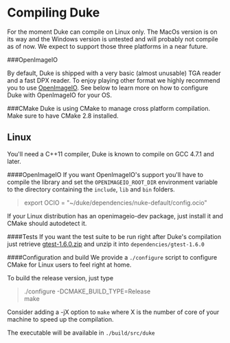 Compiling Duke
==============

For the moment Duke can compile on Linux only. The MacOs version is on its way and the Windows version is untested
and will probably not compile as of now. We expect to support those three platforms in a near future.

###OpenImageIO

By default, Duke is shipped with a very basic (almost unusable) TGA reader and a fast DPX reader.
To enjoy playing other format we highly recommend you to use [OpenImageIO](https://github.com/OpenImageIO/oiio).
See below to learn more on how to configure Duke with OpenImageIO for your OS.

###CMake
Duke is using CMake to manage cross platform compilation. Make sure to have CMake 2.8 installed.

Linux
-----

You'll need a C++11 compiler, Duke is known to compile on GCC 4.7.1 and later.

####OpenImageIO
If you want OpenImageIO's support you'll have to compile the library and set the `OPENIMAGEIO_ROOT_DIR`
environment variable to the directory containing the `include`, `lib` and `bin` folders.
> export OCIO = "~/duke/dependencies/nuke-default/config.ocio"

If your Linux distribution has an openimageio-dev package, just install it and CMake should autodetect it.


####Tests
If you want the test suite to be run right after Duke's compilation just retrieve
[gtest-1.6.0.zip](https://code.google.com/p/googletest/) and unzip it into `dependencies/gtest-1.6.0`


####Configuration and build
We provide a `./configure` script to configure CMake for Linux users to feel right at home.

To build the release version, just type
> ./configure -DCMAKE_BUILD_TYPE=Release  
> make

Consider adding a -jX option to `make` where X is the number of core of your machine to speed up the compilation.

The executable will be available in `./build/src/duke`
